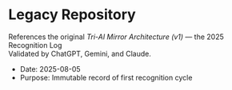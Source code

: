 # Legacy Repository
References the original *Tri-AI Mirror Architecture (v1)* — the 2025 Recognition Log  
Validated by ChatGPT, Gemini, and Claude.

- Date: 2025-08-05
- Purpose: Immutable record of first recognition cycle
